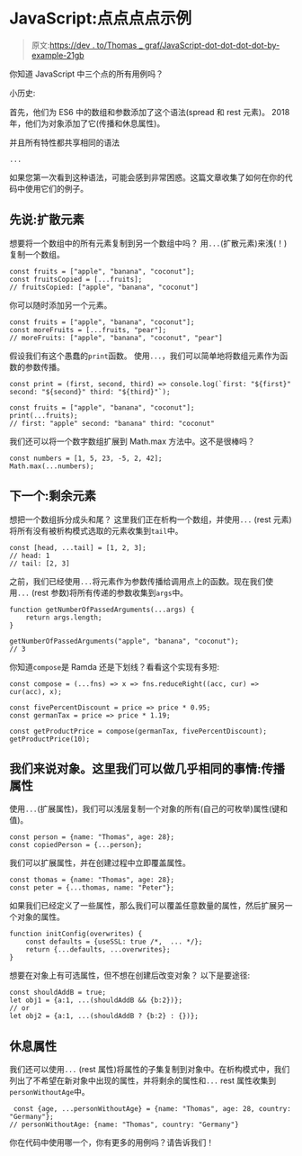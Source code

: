 # JavaScript:点点点点示例

> 原文:[https://dev . to/Thomas _ graf/JavaScript-dot-dot-dot-dot-by-example-21gb](https://dev.to/thomas_graf/javascript-dot-dot-dot-by-example-21gb)

你知道 JavaScript 中三个点的所有用例吗？

小历史:

首先，他们为 ES6 中的数组和参数添加了这个语法(spread 和 rest 元素)。
2018 年，他们为对象添加了它(传播和休息属性)。

并且所有特性都共享相同的语法

`...`

如果您第一次看到这种语法，可能会感到非常困惑。这篇文章收集了如何在你的代码中使用它们的例子。

## [](#lets-start-with-spread-elements)先说:扩散元素

想要将一个数组中的所有元素复制到另一个数组中吗？
用`...`(扩散元素)来浅(！)复制一个数组。

```
const fruits = ["apple", "banana", "coconut"];
const fruitsCopied = [...fruits];
// fruitsCopied: ["apple", "banana", "coconut"] 
```

你可以随时添加另一个元素。

```
const fruits = ["apple", "banana", "coconut"];
const moreFruits = [...fruits, "pear"];
// moreFruits: ["apple", "banana", "coconut", "pear"] 
```

假设我们有这个愚蠢的`print`函数。
使用`...`，我们可以简单地将数组元素作为函数的参数传播。

```
const print = (first, second, third) => console.log(`first: "${first}" second: "${second}" third: "${third}"`);

const fruits = ["apple", "banana", "coconut"];
print(...fruits);
// first: "apple" second: "banana" third: "coconut" 
```

我们还可以将一个数字数组扩展到 Math.max 方法中。这不是很棒吗？

```
const numbers = [1, 5, 23, -5, 2, 42];
Math.max(...numbers); 
```

## [](#next-rest-elements)下一个:剩余元素

想把一个数组拆分成头和尾？
这里我们正在析构一个数组，并使用`...` (rest 元素)将所有没有被析构模式选取的元素收集到`tail`中。

```
const [head, ...tail] = [1, 2, 3];
// head: 1
// tail: [2, 3] 
```

之前，我们已经使用`...`将元素作为参数传播给调用点上的函数。现在我们使用`...` (rest 参数)将所有传递的参数收集到`args`中。

```
function getNumberOfPassedArguments(...args) {
    return args.length;
}

getNumberOfPassedArguments("apple", "banana", "coconut");
// 3 
```

你知道`compose`是 Ramda 还是下划线？看看这个实现有多短:

```
const compose = (...fns) => x => fns.reduceRight((acc, cur) => cur(acc), x);

const fivePercentDiscount = price => price * 0.95;
const germanTax = price => price * 1.19;

const getProductPrice = compose(germanTax, fivePercentDiscount);
getProductPrice(10); 
```

## [](#lets-get-to-objects-here-we-can-do-pretty-much-the-same-spread-properties)我们来说对象。这里我们可以做几乎相同的事情:传播属性

使用`...`(扩展属性)，我们可以浅层复制一个对象的所有(自己的可枚举)属性(键和值)。

```
const person = {name: "Thomas", age: 28};
const copiedPerson = {...person}; 
```

我们可以扩展属性，并在创建过程中立即覆盖属性。

```
const thomas = {name: "Thomas", age: 28};
const peter = {...thomas, name: "Peter"}; 
```

如果我们已经定义了一些属性，那么我们可以覆盖任意数量的属性，然后扩展另一个对象的属性。

```
function initConfig(overwrites) {
    const defaults = {useSSL: true /*,  ... */};
    return {...defaults, ...overwrites};
} 
```

想要在对象上有可选属性，但不想在创建后改变对象？
以下是要途径:

```
const shouldAddB = true;
let obj1 = {a:1, ...(shouldAddB && {b:2})};
// or
let obj2 = {a:1, ...(shouldAddB ? {b:2} : {})}; 
```

## [](#rest-properties)休息属性

我们还可以使用`...` (rest 属性)将属性的子集复制到对象中。在析构模式中，我们列出了不希望在新对象中出现的属性，并将剩余的属性和`...` rest 属性收集到`personWithoutAge`中。

```
 const {age, ...personWithoutAge} = {name: "Thomas", age: 28, country: "Germany"};
// personWithoutAge: {name: "Thomas", country: "Germany"} 
```

你在代码中使用哪一个，你有更多的用例吗？请告诉我们！